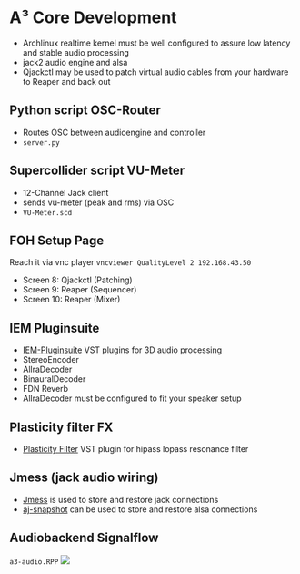 # A³ Core Development
- Archlinux realtime kernel must be well configured to assure  low latency and stable audio processing
- jack2 audio engine and alsa
- Qjackctl may be used to patch virtual audio cables from your hardware to Reaper and back out

## Python script OSC-Router
 - Routes OSC between audioengine and controller
 - ```server.py```

## Supercollider script VU-Meter
- 12-Channel Jack client
- sends vu-meter (peak and rms) via OSC
- ```VU-Meter.scd```

## FOH Setup Page
Reach it via vnc player ```vncviewer QualityLevel 2 192.168.43.50```
- Screen 8: Qjackctl (Patching)
- Screen 9: Reaper (Sequencer)
- Screen 10: Reaper (Mixer)

## IEM Pluginsuite
- [IEM-Pluginsuite](https://plugins.iem.at/) VST plugins for 3D audio processing
- StereoEncoder
- AllraDecoder
- BinauralDecoder
- FDN Reverb
- AllraDecoder must be configured to fit your speaker setup

## Plasticity filter FX
- [Plasticity Filter](https://bomshankamachin.es/plugins/plasticityFilter) VST plugin for hipass lopass resonance filter

## Jmess (jack audio wiring)
- [Jmess](https://github.com/jacktrip/jmess-jack) is used to store and restore jack connections
- [aj-snapshot](https://man.archlinux.org/man/aj-snapshot.1.en) can be used to store and restore alsa connections

## Audiobackend Signalflow
```a3-audio.RPP```
![](pics_development/audio_signalflow.drawio.png)

